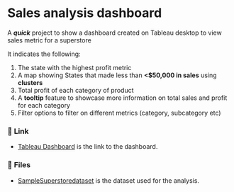# Sales analysis dashboard
A _**quick**_ project to show a dashboard created on Tableau desktop to view sales metric for a superstore

 It indicates the following:
1. The state with the highest profit metric
2. A map showing States that made less than **<$50,000 in sales** using **clusters**
3. Total profit of each category of product
4. A **tooltip** feature to showcase more information on total sales and profit for each category
5. Filter options to filter on different metrics (category, subcategory etc)

### 🔗 **Link**
- [Tableau Dashboard](https://public.tableau.com/app/profile/amyu/viz/SuperstoreDashboard_16905053611700/Dashboard1) is the link to the dashboard.

### 📁 **Files**
- [SampleSuperstoredataset](SampleSuperstore(AutoRecovered).xlsx) is the dataset used for the analysis.
